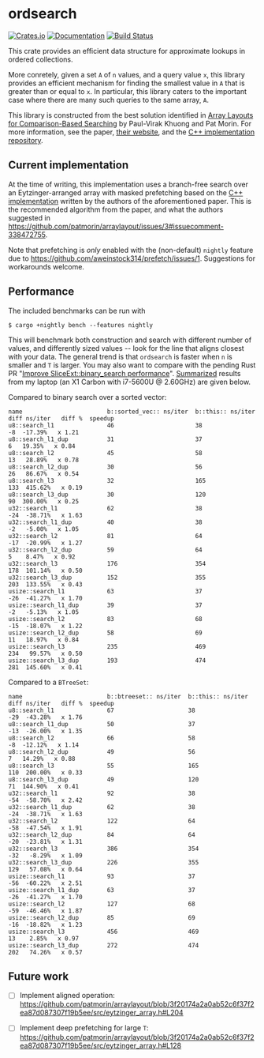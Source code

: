 # ordsearch

[![Crates.io](https://img.shields.io/crates/v/ordsearch.svg)](https://crates.io/crates/ordsearch)
[![Documentation](https://docs.rs/ordsearch/badge.svg)](https://docs.rs/ordsearch/)
[![Build Status](https://travis-ci.org/jonhoo/ordsearch.svg?branch=master)](https://travis-ci.org/jonhoo/ordsearch)

This crate provides an efficient data structure for approximate lookups in ordered collections.

More conretely, given a set `A` of `n` values, and a query value `x`, this library provides an
efficient mechanism for finding the smallest value in `A` that is greater than or equal to `x`.
In particular, this library caters to the important case where there are many such queries to
the same array, `A`.

This library is constructed from the best solution identified in [Array Layouts for
Comparison-Based Searching](https://arxiv.org/abs/1509.05053) by Paul-Virak Khuong and Pat
Morin. For more information, see the paper, [their
website](http://cglab.ca/~morin/misc/arraylayout-v2/), and the [C++ implementation
repository](https://github.com/patmorin/arraylayout).

## Current implementation

At the time of writing, this implementation uses a branch-free search over an
Eytzinger-arranged array with masked prefetching based on the [C++
implementation](https://github.com/patmorin/arraylayout/blob/3f20174a2a0ab52c6f37f2ea87d087307f19b5ee/src/eytzinger_array.h#L253)
written by the authors of the aforementioned paper. This is the recommended algorithm from the
paper, and what the authors suggested in
https://github.com/patmorin/arraylayout/issues/3#issuecomment-338472755.

Note that prefetching is *only* enabled with the (non-default) `nightly` feature due to
https://github.com/aweinstock314/prefetch/issues/1. Suggestions for workarounds welcome.

## Performance

The included benchmarks can be run with

```console,ignore
$ cargo +nightly bench --features nightly
```

This will benchmark both construction and search with different number of values, and
differently sized values -- look for the line that aligns closest with your data. The general
trend is that `ordsearch` is faster when `n` is smaller and `T` is larger. You may also want to
compare with the pending Rust PR "[Improve SliceExt::binary_search
performance](https://github.com/rust-lang/rust/pull/45333)".
[Summarized](https://github.com/BurntSushi/cargo-benchcmp) results from my laptop (an X1 Carbon
with i7-5600U @ 2.60GHz) are given below.

Compared to binary search over a sorted vector:

```text,ignore
name                        b::sorted_vec:: ns/iter  b::this:: ns/iter  diff ns/iter   diff %  speedup
u8::search_l1               46                       38                           -8  -17.39%   x 1.21
u8::search_l1_dup           31                       37                            6   19.35%   x 0.84
u8::search_l2               45                       58                           13   28.89%   x 0.78
u8::search_l2_dup           30                       56                           26   86.67%   x 0.54
u8::search_l3               32                       165                         133  415.62%   x 0.19
u8::search_l3_dup           30                       120                          90  300.00%   x 0.25
u32::search_l1              62                       38                          -24  -38.71%   x 1.63
u32::search_l1_dup          40                       38                           -2   -5.00%   x 1.05
u32::search_l2              81                       64                          -17  -20.99%   x 1.27
u32::search_l2_dup          59                       64                            5    8.47%   x 0.92
u32::search_l3              176                      354                         178  101.14%   x 0.50
u32::search_l3_dup          152                      355                         203  133.55%   x 0.43
usize::search_l1            63                       37                          -26  -41.27%   x 1.70
usize::search_l1_dup        39                       37                           -2   -5.13%   x 1.05
usize::search_l2            83                       68                          -15  -18.07%   x 1.22
usize::search_l2_dup        58                       69                           11   18.97%   x 0.84
usize::search_l3            235                      469                         234   99.57%   x 0.50
usize::search_l3_dup        193                      474                         281  145.60%   x 0.41
```

Compared to a `BTreeSet`:

```text,ignore
name                        b::btreeset:: ns/iter  b::this:: ns/iter  diff ns/iter   diff %  speedup
u8::search_l1               67                     38                          -29  -43.28%   x 1.76
u8::search_l1_dup           50                     37                          -13  -26.00%   x 1.35
u8::search_l2               66                     58                           -8  -12.12%   x 1.14
u8::search_l2_dup           49                     56                            7   14.29%   x 0.88
u8::search_l3               55                     165                         110  200.00%   x 0.33
u8::search_l3_dup           49                     120                          71  144.90%   x 0.41
u32::search_l1              92                     38                          -54  -58.70%   x 2.42
u32::search_l1_dup          62                     38                          -24  -38.71%   x 1.63
u32::search_l2              122                    64                          -58  -47.54%   x 1.91
u32::search_l2_dup          84                     64                          -20  -23.81%   x 1.31
u32::search_l3              386                    354                         -32   -8.29%   x 1.09
u32::search_l3_dup          226                    355                         129   57.08%   x 0.64
usize::search_l1            93                     37                          -56  -60.22%   x 2.51
usize::search_l1_dup        63                     37                          -26  -41.27%   x 1.70
usize::search_l2            127                    68                          -59  -46.46%   x 1.87
usize::search_l2_dup        85                     69                          -16  -18.82%   x 1.23
usize::search_l3            456                    469                          13    2.85%   x 0.97
usize::search_l3_dup        272                    474                         202   74.26%   x 0.57
```

## Future work

 - [ ] Implement aligned operation: https://github.com/patmorin/arraylayout/blob/3f20174a2a0ab52c6f37f2ea87d087307f19b5ee/src/eytzinger_array.h#L204
 - [ ] Implement deep prefetching for large `T`: https://github.com/patmorin/arraylayout/blob/3f20174a2a0ab52c6f37f2ea87d087307f19b5ee/src/eytzinger_array.h#L128

